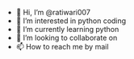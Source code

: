 - 👋 Hi, I’m @ratiwari007
- 👀 I’m interested in python coding
- 🌱 I’m currently learning python
- 💞️ I’m looking to collaborate on 
- 📫 How to reach me by mail

<!---
ratiwari007/ratiwari007 is a ✨ special ✨ repository because its `README.md` (this file) appears on your GitHub profile.
You can click the Preview link to take a look at your changes.
--->
